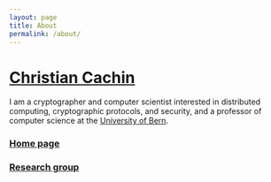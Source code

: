 ```yaml
---
layout: page
title: About
permalink: /about/
---
```


# [Christian Cachin](//crypto.unibe.ch/cc/)

I am a cryptographer and computer scientist interested in distributed
computing, cryptographic protocols, and security, and a professor of
computer science at the [University of Bern](//www.inf.unibe.ch/).

### [Home page](//crypto.unibe.ch/cc/)

### [Research group](//crypto.unibe.ch/)

